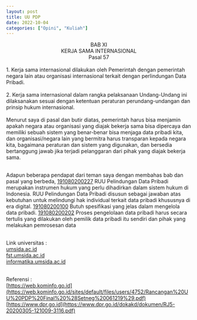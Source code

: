 ```yaml
---
layout: post
title: UU PDP
date: 2022-10-04
categories: ["Opini", "Kuliah"]
---
```


<center>BAB XI</center> 
<center>KERJA SAMA INTERNASIONAL</center>

<center>Pasal 57</center>
<br>
1. Kerja sama internasional dilakukan oleh Pemerintah dengan pemerintah negara lain atau organisasi internasional terkait dengan perlindungan Data Pribadi. <br><br>
2. Kerja sama internasional dalam rangka pelaksanaan Undang-Undang ini dilaksanakan sesuai dengan ketentuan peraturan perundang-undangan dan prinsip hukum internasional.
<br><br>
Menurut saya di pasal dan butir diatas, pemerintah harus bisa menjamin apakah negara atau organisasi yang diajak bekerja sama bisa dipercaya dan memiliki sebuah sistem yang benar-benar bisa menjaga data pribadi kita, dan organisasi/negara lain yang bermitra harus transparan kepada negara kita, bagaimana peraturan dan sistem yang digunakan, dan bersedia bertanggung jawab jika terjadi pelanggaran dari pihak yang diajak bekerja sama.<br><br>

Adapun beberapa pendapat dari teman saya dengan membahas bab dan pasal yang berbeda, [191080200227](https://fajaresta19227-umsida.blogspot.com/2022/09/review-ruu-pdp-2022.html) RUU Pelindungan Data Pribadi merupakan instrumen hukum yang perlu dihadirkan dalam sistem hukum di Indonesia. RUU Pelindungan Data Pribadi disusun sebagai jawaban atas kebutuhan untuk melindungi hak individual terkait data pribadi khususnya di era digital. [191080200100](https://vinrahw.blogspot.com/2022/10/review-uu-pdp-2022.html) Butuh spesifikasi yang jelas dalam mengelola data pribadi. [191080200202](https://alifakbarrr.blogspot.com/2022/09/review-bab-v-kewajiban-pengendali-data.html) Proses pengelolaan data pribadi harus secara tertulis yang dilakukan oleh pemilik data pribadi itu sendiri dan pihak yang melakukan pemrosesan data<br><br>

Link universitas : <br>
[umsida.ac.id](https://umsida.ac.id/)<br>
[fst.umsida.ac.id](https://fst.umsida.ac.id/)<br>
[informatika.umsida.ac.id](https://informatika.umsida.ac.id/)<br><br>

Referensi : <br>
[https://web.kominfo.go.id](https://web.kominfo.go.id/sites/default/files/users/4752/Rancangan%20UU%20PDP%20Final%20%28Setneg%20061219%29.pdf)<br>
[https://www.dpr.go.id](https://www.dpr.go.id/dokakd/dokumen/RJ5-20200305-121009-3116.pdf)